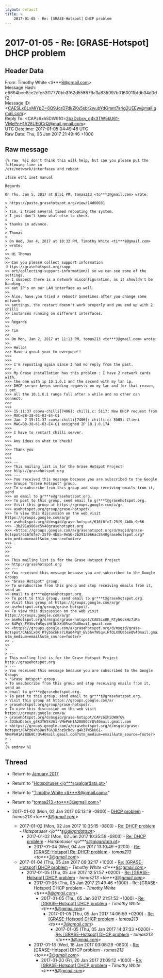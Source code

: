 ```yaml
---
layout: default
title: >
    2017-01-05 - Re: [GRASE-Hotspot] DHCP problem
---
```


# 2017-01-05 - Re: [GRASE-Hotspot] DHCP problem

## Header Data

From: Timothy White \<ti***8@gmail.com\><br>
Message Hash: e6694bee8ce2cfe53f17770bb3f62d558879a3a835097b0160011bfdb34d0df2<br>
Message ID: \<CAESLx0LxMiYpD+6Q9JcrD7dkZKy5sbr2wubYdGmnt7s4g3UEEw@mail.gmail.com\><br>
Reply To: \<CAPz6xh5DW9fG=3bzDcbcv_g4k3TW5kU61-VMePnH1A28UE0CrQ@mail.gmail.com\><br>
UTC Datetime: 2017-01-05 04:49:46 UTC<br>
Raw Date: Thu, 05 Jan 2017 21:49:46 +1000<br>

## Raw message

```
{% raw  %}I don't think this will help, but can you please put the following line in
/etc/network/interfaces and reboot

iface eth1 inet manual

Regards

On Thu, Jan 5, 2017 at 8:51 PM, tomas213 <to***3@gmail.com> wrote:

> https://paste.grasehotspot.org/view/14d00081
>
> Tim, i tried several timed rebooting the system.
> I just don't know what else to check.
>
> thanks in advance.
>
> Thomas
>
> On Wed, Jan 4, 2017 at 10:32 PM, Timothy White <ti***8@gmail.com>
> wrote:
>
>> Hi Thomas
>>
>> Can you please collect support information (https://grasehotspot.org/supp
>> ort/collecting-support-information/) so we can see some of the settings.
>> I suspect there is a network misconfiguration, as it shouldn't be handing
>> out IP's on our LAN interface as well.
>>
>> Also, have you tried a reboot? Sometimes after you change some network
>> settings, the restart doesn't work properly and you end up with 2 chilli
>> instances running on different interfaces.
>>
>> Regards
>>
>> Tim
>>
>> On Mon, Jan 2, 2017 at 11:13 PM, tomas213 <to***3@gmail.com> wrote:
>>
>>> Hello!
>>> Have a great year to everyone!!
>>>
>>>
>>> I'm reposting again since I had no reply from the past.
>>>
>>> My Grase installation has this problem : I have 2 network cards with,
>>> the one with ip 10.1.0.1 and the second with my lan ip.
>>> DHCP server keeps sending requests on my lan and for that reason, i get
>>> all the 10.1.0.1 range full after a while and no other can connect.
>>>
>>>
>>> 15:11:37 coova-chilli[7406]: chilli.c: 5117: New DHCP request from
>>> MAC=B8-38-61-83-E4-C1
>>> Jan  2 15:11:37 coova-chilli[7406]: chilli.c: 5005: Client
>>> MAC=B8-38-61-83-E4-C1 assigned IP 10.1.0.174
>>>
>>> I have to restart chilli server.
>>>
>>> Any ideas on what to check?
>>>
>>> Thank you
>>>
>>>
>>> --
>>> This mailing list is for the Grase Hotspot Project
>>> http://grasehotspot.org
>>> ---
>>> You received this message because you are subscribed to the Google
>>> Groups "Grase Hotspot" group.
>>> To unsubscribe from this group and stop receiving emails from it, send
>>> an email to gr***e@grasehotspot.org.
>>> To post to this group, send email to gr***t@grasehotspot.org.
>>> Visit this group at https://groups.google.com/a/gr
>>> asehotspot.org/group/grase-hotspot/.
>>> To view this discussion on the web visit https://groups.google.com/a/gr
>>> asehotspot.org/d/msgid/grase-hotspot/616f6fe7-25f9-4b8b-9e56
>>> -3b291a966ac5%40grasehotspot.org
>>> <https://groups.google.com/a/grasehotspot.org/d/msgid/grase-hotspot/616f6fe7-25f9-4b8b-9e56-3b291a966ac5%40grasehotspot.org?utm_medium=email&utm_source=footer>
>>> .
>>>
>>
>> --
>> This mailing list is for the Grase Hotspot Project
>> http://grasehotspot.org
>> ---
>> You received this message because you are subscribed to the Google Groups
>> "Grase Hotspot" group.
>> To unsubscribe from this group and stop receiving emails from it, send an
>> email to gr***e@grasehotspot.org.
>> To post to this group, send email to gr***t@grasehotspot.org.
>> Visit this group at https://groups.google.com/a/gr
>> asehotspot.org/group/grase-hotspot/.
>> To view this discussion on the web visit https://groups.google.com/a/gr
>> asehotspot.org/d/msgid/grase-hotspot/CAESLx0K_RTybGckHz7iRa
>> 64PqY_EV3hvfWSqviHfQLXXU05seQ%40mail.gmail.com
>> <https://groups.google.com/a/grasehotspot.org/d/msgid/grase-hotspot/CAESLx0K_RTybGckHz7iRa64PqY_EV3hvfWSqviHfQLXXU05seQ%40mail.gmail.com?utm_medium=email&utm_source=footer>
>> .
>>
>
> --
> This mailing list is for the Grase Hotspot Project http://grasehotspot.org
> ---
> You received this message because you are subscribed to the Google Groups
> "Grase Hotspot" group.
> To unsubscribe from this group and stop receiving emails from it, send an
> email to gr***e@grasehotspot.org.
> To post to this group, send email to gr***t@grasehotspot.org.
> Visit this group at https://groups.google.com/a/
> grasehotspot.org/group/grase-hotspot/.
> To view this discussion on the web visit https://groups.google.com/a/
> grasehotspot.org/d/msgid/grase-hotspot/CAPz6xh5DW9fG%
> 3D3bzDcbcv_g4k3TW5kU61-VMePnH1A28UE0CrQ%40mail.gmail.com
> <https://groups.google.com/a/grasehotspot.org/d/msgid/grase-hotspot/CAPz6xh5DW9fG%3D3bzDcbcv_g4k3TW5kU61-VMePnH1A28UE0CrQ%40mail.gmail.com?utm_medium=email&utm_source=footer>
> .
>
{% endraw %}
```

## Thread

+ Return to [January 2017](/archive/2017/01)

+ Return to "[Hotspotuser <jo***s<span>@</span>algardata.pt>](/authors/jo___s_at_algardata_pt)"
+ Return to "[Timothy White <ti***8<span>@</span>gmail.com>](/authors/ti___8_at_gmail_com)"
+ Return to "[tomas213 <to***3<span>@</span>gmail.com>](/authors/to___3_at_gmail_com)"

+ 2017-01-02 (Mon, 02 Jan 2017 05:13:19 -0800) - [DHCP problem](/archive/2017/01/dadbb9e9bebfe5c8abf99b083aa46c62aa33fcf0af22d9762ec3b1565dee1078) - _tomas213 \<to***3@gmail.com\>_
  + 2017-01-02 (Mon, 02 Jan 2017 10:35:15 -0800) - [Re: DHCP problem](/archive/2017/01/6a0d0d412bd9e1d615415834b9b1e79a995b3e265643a0618cf54141c07651fc) - _Hotspotuser \<jo***s@algardata.pt\>_
    + 2017-01-02 (Mon, 02 Jan 2017 10:35:59 -0800) - [Re: DHCP problem](/archive/2017/01/0ec152c3efbaa3b445fc8f48401938fc672364ca484981b1f9256b29fb21b003) - _Hotspotuser \<jo***s@algardata.pt\>_
      + 2017-01-04 (Wed, 04 Jan 2017 13:10:49 +0200) - [Re: [GRASE-Hotspot] Re: DHCP problem](/archive/2017/01/d7b61ec5370ccdf3cff8a1622ce6dc86e76f52d5649eb9f49a1f8170a01bfa94) - _tomas213 \<to***3@gmail.com\>_
  + 2017-01-04 (Thu, 05 Jan 2017 06:32:17 +1000) - [Re: [GRASE-Hotspot] DHCP problem](/archive/2017/01/0c8e23c6f2153ebcc245d12b9edc07e803de1ca0ad516282a90c2256f87cb9d7) - _Timothy White \<ti***8@gmail.com\>_
    + 2017-01-05 (Thu, 05 Jan 2017 12:51:57 +0200) - [Re: [GRASE-Hotspot] DHCP problem](/archive/2017/01/522753eea3dd58cc53ecce7129d2a5bf281c031fbe96660ac3ad8753366a8e9b) - _tomas213 \<to***3@gmail.com\>_
      + 2017-01-05 (Thu, 05 Jan 2017 21:49:46 +1000) - Re: [GRASE-Hotspot] DHCP problem - _Timothy White \<ti***8@gmail.com\>_
        + 2017-01-05 (Thu, 05 Jan 2017 21:51:52 +1000) - [Re: [GRASE-Hotspot] DHCP problem](/archive/2017/01/e7e609210d4e1d2bfd4c85bdff0f7a3f76bd63ff4f6a3443c8148b3bd579a48c) - _Timothy White \<ti***8@gmail.com\>_
          + 2017-01-05 (Thu, 05 Jan 2017 14:06:59 +0200) - [Re: [GRASE-Hotspot] DHCP problem](/archive/2017/01/38ba95d065bdc137b015aba6670db099159730d97a13988d71feb1689cf43b90) - _tomas213 \<to***3@gmail.com\>_
            + 2017-01-05 (Thu, 05 Jan 2017 14:37:33 +0200) - [Re: [GRASE-Hotspot] DHCP problem](/archive/2017/01/e79c93dcf312115235a550b11079dcb2ef2ed787ad97a548121efba0bad7dee6) - _tomas213 \<to***3@gmail.com\>_
      + 2017-01-18 (Wed, 18 Jan 2017 03:08:29 -0800) - [Re: [GRASE-Hotspot] DHCP problem](/archive/2017/01/b122521440ed8d825e556ab67dffa3ed778de26b7a1566028931f25c8d8cfcdd) - _tomas213 \<to***3@gmail.com\>_
        + 2017-01-20 (Fri, 20 Jan 2017 21:09:12 +1000) - [Re: [GRASE-Hotspot] DHCP problem](/archive/2017/01/114c186a9ef456067a2bacc033a5562fcc1ce73c313827bfbf4eca736103d83b) - _Timothy White \<ti***8@gmail.com\>_

